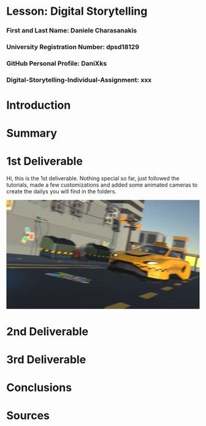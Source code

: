 # Lesson: Digital Storytelling

### First and Last Name: Daniele Charasanakis
### University Registration Number: dpsd18129
### GitHub Personal Profile: DaniXks
### Digital-Storytelling-Individual-Assignment: xxx

# Introduction



# Summary


# 1st Deliverable
Hi, this is the 1st deliverable. Nothing special so far, just followed the tutorials, made a few customizations and added some animated cameras to create the dailys you will find in the folders.

![Screenshot](Capture_899.png)

# 2nd Deliverable


# 3rd Deliverable 


# Conclusions


# Sources
